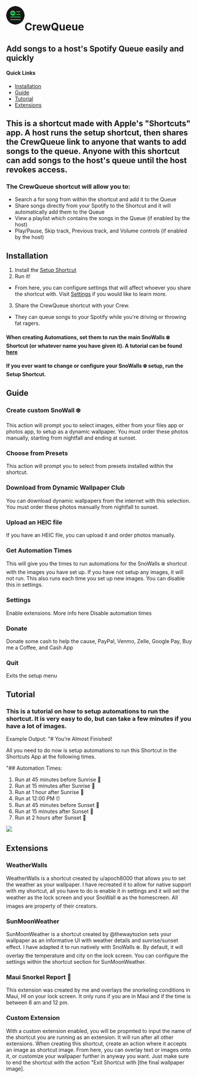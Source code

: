<img src="CrewQueueLogo.png" align="left">

# CrewQueue

## Add songs to a host's Spotify Queue easily and quickly

#### Quick Links
* [Installation](#Installation)
* [Guide](#Guide)
* [Tutorial](#Tutorial)
* [Extensions](#Extensions)

## This is a shortcut made with Apple's "Shortcuts" app. A host runs the setup shortcut, then shares the CrewQueue link to anyone that wants to add songs to the queue. Anyone with this shortcut can add songs to the host's queue until the host revokes access.

### The CrewQueue shortcut will allow you to:
* Search a for song from within the shortcut and add it to the Queue
* Share songs directly from your Spotify to the Shortcut and it will automatically add them to the Queue
* View a playlist which contains the songs in the Queue (if enabled by the host)
* Play/Pause, Skip track, Previous track, and Volume controls (if enabled by the host)

## Installation
1. Install the [Setup Shortcut](https://www.icloud.com/shortcuts/647a65ebe32c450aaf6b732f43e21d78)
2. Run it!
- From here, you can configure settings that will affect whoever you share the shortcut with. Visit [Settings](#Settings) if you would like to learn more.
3. Share the CrewQueue shortcut with your Crew.
- They can queue songs to your Spotify while you're driving or throwing fat ragers.

#### When creating Automations, set them to run the main SnoWalls ❄️ Shortcut (or whatever name you have given it). A tutorial can be found [here](#Tutorial)
#### If you ever want to change or configure your SnoWalls ❄️ setup, run the Setup Shortcut.

## Guide
### Create custom SnoWall ❄️
This action will prompt you to select images, either from your files app or photos app, to setup as a dynamic wallpaper. You must order these photos manually, starting from nightfall and ending at sunset.
### Choose from Presets
This action will prompt you to select from presets installed within the shortcut. 
### Download from Dynamic Wallpaper Club
You can download dynamic wallpapers from the internet with this selection. You must order these photos manually from nightfall to sunset.
### Upload an HEIC file
If you have an HEIC file, you can upload it and order photos manually.
### Get Automation Times
This will give you the times to run automations for the SnoWalls ❄️ shortcut with the images you have set up. If you have not setup any images, it will not run. This also runs each time you set up new images. You can disable this in settings.
### Settings
Enable extensions. More info here
Disable automation times
### Donate
Donate some cash to help the cause, PayPal, Venmo, Zelle, Google Pay, Buy me a Coffee, and Cash App
### Quit
Exits the setup menu

## Tutorial
### This is a tutorial on how to setup automations to run the shortcut. It is very easy to do, but can take a few minutes if you have a lot of images.

Example Output:
"# You’re Almost Finished!

All you need to do now is setup automations to run this 
Shortcut in the Shortcuts App at the following times.

"## Automation Times:

1. Run at 45 minutes before Sunrise 🌄
2. Run at 15 minutes after Sunrise 🌄
3. Run at 1 hour after Sunrise 🌄 
4. Run at 12:00 PM ⏰
5. Run at 45 minutes before Sunset 🌅
6. Run at 15 minutes after Sunset 🌅
7. Run at 2 hours after Sunset 🌅  
<img src="/instructions.GIF?raw=true">

## Extensions
### WeatherWalls
WeatherWalls is a shortcut created by u/apoch8000 that allows you to set the weather as your wallpaper. I have recreated it to allow for native support with my shortcut, all you have to do is enable it in settings and it will set the weather as the lock screen and your SnoWall ❄️ as the homescreen. All images are property of their creators.
### SunMoonWeather
SunMoonWeather is a shortcut created by @thewaytozion sets your wallpaper as an informative UI with weather details and sunrise/sunset effect. I have adapted it to run natively with SnoWalls ❄️. By default, it will overlay the temperature and city on the lock screen. You can configure the settings within the shortcut section for SunMoonWeather.
### Maui Snorkel Report 🤿
This extension was created by me and overlays the snorkeling conditions in Maui, HI on your lock screen. It only runs if you are in Maui and if the time is between 6 am and 12 pm.
### Custom Extension
With a custom extension enabled, you will be propmted to input the name of the shortcut you are running as an extension. It will run after all other extensions. When creating this shortcut, create an action where it accepts an image as shortcut image. From here, you can overlay text or images onto it, or customize your wallpaper further in anyway you want. Just make sure to end the shortcut with the action "Exit Shortcut with [the final wallpaper image].
